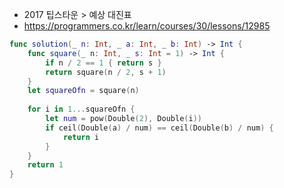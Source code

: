 * 2017 팁스타운 > 예상 대진표
* https://programmers.co.kr/learn/courses/30/lessons/12985

```swift
func solution(_ n: Int, _ a: Int, _ b: Int) -> Int {
    func square(_ n: Int, _ s: Int = 1) -> Int {
        if n / 2 == 1 { return s }
        return square(n / 2, s + 1)
    }
    let squareOfn = square(n)
    
    for i in 1...squareOfn {
        let num = pow(Double(2), Double(i))
        if ceil(Double(a) / num) == ceil(Double(b) / num) {
            return i
        }
    }
    return 1
}
```
